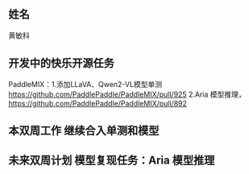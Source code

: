 ## 姓名 
黄敏科
## 开发中的快乐开源任务 
PaddleMIX：1.添加LLaVA、Qwen2-VL模型单测  https://github.com/PaddlePaddle/PaddleMIX/pull/925 
2.Aria 模型推理，https://github.com/PaddlePaddle/PaddleMIX/pull/892  
## 本双周工作 继续合入单测和模型 
## 未来双周计划 模型复现任务：Aria 模型推理
